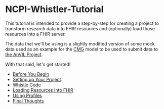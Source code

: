 # NCPI-Whistler-Tutorial
This tutorial is intended to provide a step-by-step for creating a project to transform research data into FHIR resources and (optionally) load those resources into a FHIR server. 

The data that we'll be using is a slightly modified version of some mock data used as an example 
for the [CMG](https://www.genome.gov/Funded-Programs-Projects/NHGRI-Genome-Sequencing-Program/Centers-for-Mendelian-Genomics-CMG) model to be used to submit data to [the AnVIL Project](https://anvilproject.org/). 

With that said, let's get started!

* [Before You Begin](/before_you_begin)
* [Setting up Your Project](/the_setup).
* [Whistle Code](whistling)
* [Loading Resources Into FHIR](/loading)
* [Using Profiles](/profiles)
* [Final Thoughts](/final_thoughts)


